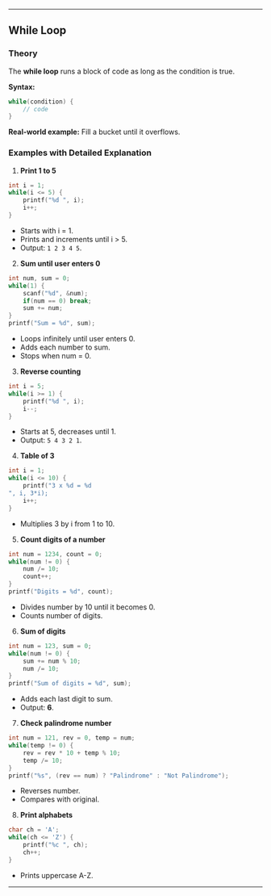 

---

## While Loop

### Theory
The **while loop** runs a block of code as long as the condition is true.

**Syntax:**
```c
while(condition) {
    // code
}
```

**Real-world example:** Fill a bucket until it overflows.

### Examples with Detailed Explanation

1. **Print 1 to 5**
```c
int i = 1;
while(i <= 5) {
    printf("%d ", i);
    i++;
}
```
- Starts with i = 1.  
- Prints and increments until i > 5.  
- Output: `1 2 3 4 5`.

2. **Sum until user enters 0**
```c
int num, sum = 0;
while(1) {
    scanf("%d", &num);
    if(num == 0) break;
    sum += num;
}
printf("Sum = %d", sum);
```
- Loops infinitely until user enters 0.  
- Adds each number to sum.  
- Stops when num = 0.

3. **Reverse counting**
```c
int i = 5;
while(i >= 1) {
    printf("%d ", i);
    i--;
}
```
- Starts at 5, decreases until 1.  
- Output: `5 4 3 2 1`.

4. **Table of 3**
```c
int i = 1;
while(i <= 10) {
    printf("3 x %d = %d
", i, 3*i);
    i++;
}
```
- Multiplies 3 by i from 1 to 10.

5. **Count digits of a number**
```c
int num = 1234, count = 0;
while(num != 0) {
    num /= 10;
    count++;
}
printf("Digits = %d", count);
```
- Divides number by 10 until it becomes 0.  
- Counts number of digits.

6. **Sum of digits**
```c
int num = 123, sum = 0;
while(num != 0) {
    sum += num % 10;
    num /= 10;
}
printf("Sum of digits = %d", sum);
```
- Adds each last digit to sum.  
- Output: **6**.

7. **Check palindrome number**
```c
int num = 121, rev = 0, temp = num;
while(temp != 0) {
    rev = rev * 10 + temp % 10;
    temp /= 10;
}
printf("%s", (rev == num) ? "Palindrome" : "Not Palindrome");
```
- Reverses number.  
- Compares with original.

8. **Print alphabets**
```c
char ch = 'A';
while(ch <= 'Z') {
    printf("%c ", ch);
    ch++;
}
```
- Prints uppercase A-Z.

---

